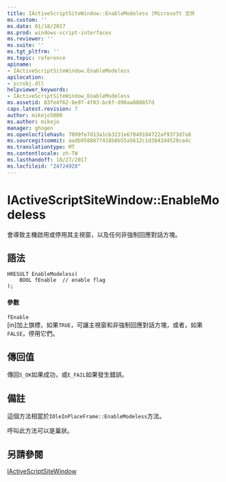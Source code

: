 ```yaml
---
title: IActiveScriptSiteWindow::EnableModeless |Microsoft 文件
ms.custom: ''
ms.date: 01/18/2017
ms.prod: windows-script-interfaces
ms.reviewer: ''
ms.suite: ''
ms.tgt_pltfrm: ''
ms.topic: reference
apiname:
- IActiveScriptSiteWindow.EnableModeless
apilocation:
- scrobj.dll
helpviewer_keywords:
- IActiveScriptSiteWindow_EnableModeless
ms.assetid: 83fe4f62-8e97-4f03-bc6f-d90aa888657d
caps.latest.revision: 7
author: mikejo5000
ms.author: mikejo
manager: ghogen
ms.openlocfilehash: 7099fe7d13a1cb3231e67049104722af9373d7a8
ms.sourcegitcommit: aadb9588877418b8b55a5612c1d3842d4520ca4c
ms.translationtype: MT
ms.contentlocale: zh-TW
ms.lasthandoff: 10/27/2017
ms.locfileid: "24724928"
---
```

# <a name="iactivescriptsitewindowenablemodeless"></a>IActiveScriptSiteWindow::EnableModeless
會導致主機啟用或停用其主視窗，以及任何非強制回應對話方塊。  
  
## <a name="syntax"></a>語法  
  
```  
HRESULT EnableModeless(  
    BOOL fEnable  // enable flag  
);  
```  
  
#### <a name="parameters"></a>參數  
 `fEnable`  
 [in]加上旗標，如果`TRUE`，可讓主視窗和非強制回應對話方塊，或者，如果`FALSE`，停用它們。  
  
## <a name="return-value"></a>傳回值  
 傳回`S_OK`如果成功，或`E_FAIL`如果發生錯誤。  
  
## <a name="remarks"></a>備註  
 這個方法相當於`IOleInPlaceFrame::EnableModeless`方法。  
  
 呼叫此方法可以是巢狀。  
  
## <a name="see-also"></a>另請參閱  
 [IActiveScriptSiteWindow](../../winscript/reference/iactivescriptsitewindow.md)